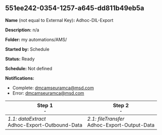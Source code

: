 ## 551ee242-0354-1257-a645-dd811b49eb5a

**Name** (not equal to External Key)**:** Adhoc-DIL-Export

**Description:** n/a

**Folder:** my automations/AMS/

**Started by:** Schedule

**Status:** Ready

**Schedule:** Not defined

**Notifications:**

* Complete: dmcamseuramca@msd.com
* Error: dmcamseuramca@msd.com

| Step 1<br>_<small>-</small>_ | Step 2<br>_<small>-</small>_ |
| --- | --- |
| _1.1: dataExtract_<br>Adhoc-Export-Outbound-Data | _2.1: fileTransfer_<br>Adhoc-Export-Output-Data |

